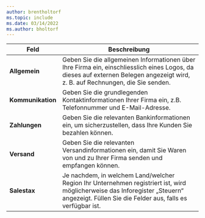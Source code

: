 ```yaml
---
author: brentholtorf
ms.topic: include
ms.date: 03/14/2022
ms.author: bholtorf
---
```

|Feld|Beschreibung|  
|-------------|---------------------------------------|  
|**Allgemein**|Geben Sie die allgemeinen Informationen über Ihre Firma ein, einschliesslich eines Logos, da dieses auf externen Belegen angezeigt wird, z. B. auf Rechnungen, die Sie senden. |  
|**Kommunikation**|Geben Sie die grundlegenden Kontaktinformationen Ihrer Firma ein, z.B. Telefonnummer und E-Mail-Adresse.|  
|**Zahlungen**| Geben Sie die relevanten Bankinformationen ein, um sicherzustellen, dass Ihre Kunden Sie bezahlen können.|  
|**Versand**|Geben Sie die relevanten Versandinformationen ein, damit Sie Waren von und zu Ihrer Firma senden und empfangen können.|  
|**Salestax**|Je nachdem, in welchem Land/welcher Region Ihr Unternehmen registriert ist, wird möglicherweise das Inforegister „Steuern“ angezeigt. Füllen Sie die Felder aus, falls es verfügbar ist.|  

